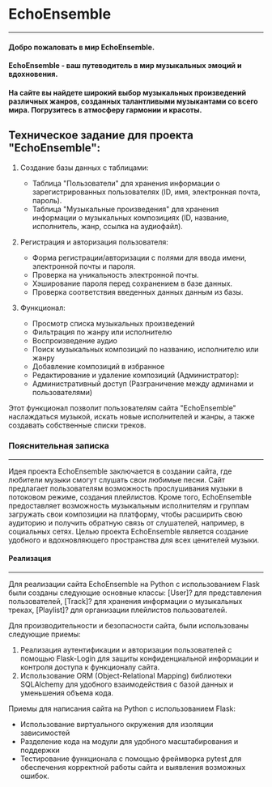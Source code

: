 # EchoEnsemble
______
#### Добро пожаловать в мир EchoEnsemble.
#### EchoEnsemble - ваш путеводитель в мир музыкальных эмоций и вдохновения. 
#### На сайте вы найдете широкий выбор музыкальных произведений различных жанров, созданных талантливыми музыкантами со всего мира. Погрузитесь в атмосферу гармонии и красоты. 

## Техническое задание для проекта "EchoEnsemble":

1. Создание базы данных с таблицами:
    - Таблица "Пользователи" для хранения информации о зарегистрированных пользователях (ID, имя, электронная почта, пароль).
    - Таблица "Музыкальные произведения" для хранения информации о музыкальных композициях (ID, название, исполнитель, жанр, ссылка на аудиофайл).

2. Регистрация и авторизация пользователя:
   - Форма регистрации/авторизации с полями для ввода имени, электронной почты и пароля.
   - Проверка на уникальность электронной почты.
   - Хэширование пароля перед сохранением в базе данных.
   - Проверка соответствия введенных данных данным из базы.

3. Функционал:
    - Просмотр списка музыкальных произведений
    - Фильтрация по жанру или исполнителю
    - Воспроизведение аудио
    - Поиск музыкальных композиций по названию, исполнителю или жанру
    - Добавление композиций в избранное
    - Редактирование и удаление композиций (Администратор):
    - Административный доступ (Разграничение между админами и пользователями)

Этот функционал позволит пользователям сайта "EchoEnsemble" наслаждаться музыкой, искать новые исполнителей и жанры, а также создавать собственные списки треков.

### Пояснительная записка
______
Идея проекта EchoEnsemble заключается в создании сайта, где любители музыки смогут слушать свои любимые песни. Сайт предлагает пользователям возможность прослушивания музыки в потоковом режиме, создания плейлистов. Кроме того, EchoEnsemble предоставляет возможность музыкальным исполнителям и группам загружать свои композиции на платформу, чтобы расширить свою аудиторию и получить обратную связь от слушателей, например, в социальных сетях. Целью проекта EchoEnsemble является создание удобного и вдохновляющего пространства для всех ценителей музыки.


#### Реализация 
______
Для реализации сайта EchoEnsemble на Python с использованием Flask были созданы следующие основные классы: [User]? для представления пользователей, [Track]? для хранения информации о музыкальных треках, [Playlist]? для организации плейлистов пользователей. 

Для производительности и безопасности сайта, были использованы следующие приемы:

1. Реализация аутентификации и авторизации пользователей с помощью Flask-Login для защиты конфиденциальной информации и контроля доступа к функционалу сайта.
2. Использование ORM (Object-Relational Mapping) библиотеки SQLAlchemy для удобного взаимодействия с базой данных и уменьшения объема кода.

Приемы для написания сайта на Python с использованием Flask:
- Использование виртуального окружения для изоляции зависимостей
- Разделение кода на модули для удобного масштабирования и поддержки
- Тестирование функционала с помощью фреймворка pytest для обеспечения корректной работы сайта и выявления возможных ошибок.

